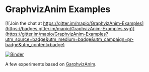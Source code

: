 # GraphvizAnim Examples

[![Join the chat at https://gitter.im/mapio/GraphvizAnim-Examples](https://badges.gitter.im/mapio/GraphvizAnim-Examples.svg)](https://gitter.im/mapio/GraphvizAnim-Examples?utm_source=badge&utm_medium=badge&utm_campaign=pr-badge&utm_content=badge)

[![Binder](http://mybinder.org/badge.svg)](http://mybinder.org/repo/mapio/GraphvizAnim-Examples)

A few experiments based on [GarphvizAnim](https://github.com/mapio/GraphvizAnim).


